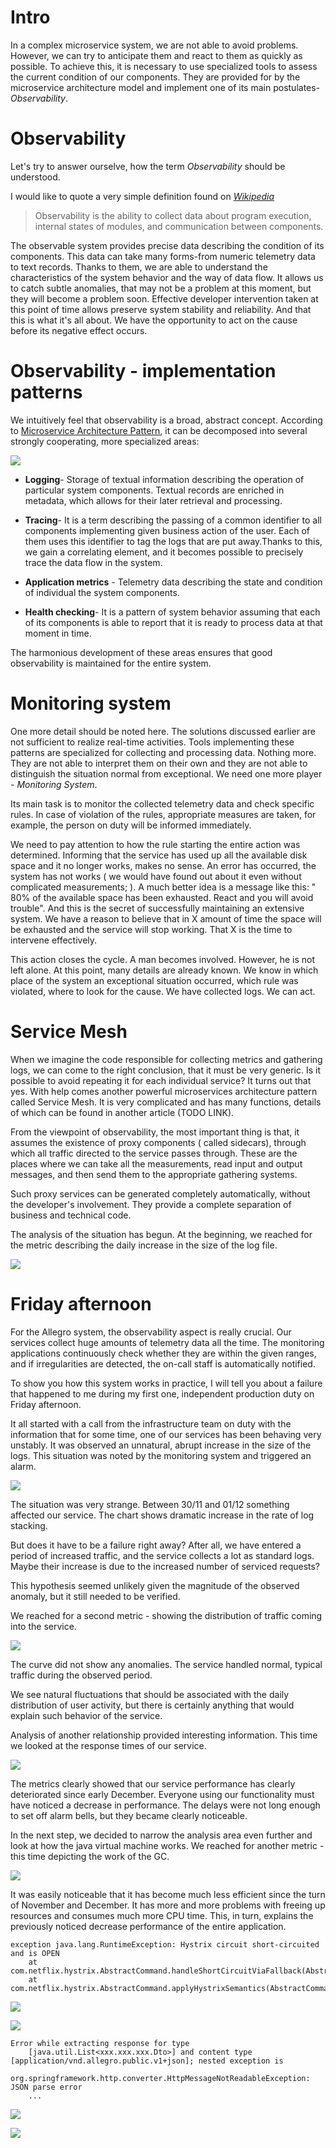 # Intro

In a complex microservice system, we are not able to avoid problems. However, we can try to anticipate them and react to
them as quickly as possible. To achieve this, it is necessary to use specialized tools to assess the current condition
of our components. They are provided for by the microservice architecture model and implement one of its main
postulates- *Observability*.

# Observability

Let's try to answer ourselve, how the term *Observability* should be understood.

I would like to quote a very simple definition found on _[Wikipedia](https://en.wikipedia.org/wiki/Observability)_

> Observability is the ability to collect data about program execution, internal states of modules, and communication
> between components.

The observable system provides precise data describing the condition of its components. This data can take many
forms-from numeric telemetry data to text records. Thanks to them, we are able to understand the characteristics of the
system behavior and the way of data flow. It allows us to catch subtle anomalies, that may not be a problem at this
moment, but they will become a problem soon. Effective developer intervention taken at this point of time allows
preserve system stability and reliability. And that this is what it's all about. We have the opportunity to act on the
cause before its negative effect occurs.

# Observability - implementation patterns

We intuitively feel that observability is a broad, abstract concept. According
to [Microservice Architecture Pattern](https://microservices.io/patterns/microservices.html), it can be decomposed into
several strongly cooperating, more specialized areas:

![](../img/articles/2021-12-09-observability_and_monitoring/observability.png)

* **Logging**- Storage of textual information describing the operation of particular system components. Textual records
  are enriched in metadata, which allows for their later retrieval and processing.


* **Tracing**- It is a term describing the passing of a common identifier to all components implementing given business
  action of the user. Each of them uses this identifier to tag the logs that are put away.Thanks to this, we gain a
  correlating element, and it becomes possible to precisely trace the data flow in the system.


* **Application metrics** - Telemetry data describing the state and condition of individual the system components.


* **Health checking**- It is a pattern of system behavior assuming that each of its components is able to report that it
  is ready to process data at that moment in time.

The harmonious development of these areas ensures that good observability is maintained for the entire system.

# Monitoring system

One more detail should be noted here. The solutions discussed earlier are not sufficient to realize real-time
activities. Tools implementing these patterns are specialized for collecting and processing data. Nothing more. They are
not able to interpret them on their own and they are not able to distinguish the situation normal from exceptional. We
need one more player - _Monitoring System_.

Its main task is to monitor the collected telemetry data and check specific rules. In case of violation of the rules,
appropriate measures are taken, for example, the person on duty will be informed immediately.

We need to pay attention to how the rule starting the entire action was determined. Informing that the service has used
up all the available disk space and it no longer works, makes no sense. An error has occurred, the system has not
works ( we would have found out about it even without complicated measurements; ). A much better idea is a message like
this: "
80% of the available space has been exhausted. React and you will avoid trouble". And this is the secret of successfully
maintaining an extensive system. We have a reason to believe that in X amount of time the space will be exhausted and
the service will stop working. That X is the time to intervene effectively.

This action closes the cycle. A man becomes involved. However, he is not left alone. At this point, many details are
already known. We know in which place of the system an exceptional situation occurred, which rule was violated, where to
look for the cause. We have collected logs. We can act.

# Service Mesh

When we imagine the code responsible for collecting metrics and gathering logs, we can come to the right conclusion,
that it must be very generic. Is it possible to avoid repeating it for each individual service? It turns out that yes.
With help comes another powerful microservices architecture pattern called Service Mesh. It is very complicated and has
many functions, details of which can be found in another article (TODO LINK).

From the viewpoint of observability, the most important thing is that, it assumes the existence of proxy components (
called sidecars), through which all traffic directed to the service passes through. These are the places where we can
take all the measurements, read input and output messages, and then send them to the appropriate gathering systems.

Such proxy services can be generated completely automatically, without the developer's involvement. They provide a
complete separation of business and technical code.

The analysis of the situation has begun. At the beginning, we reached for the metric describing the daily increase in
the size of the log file.

![](../img/articles/2021-12-09-observability_and_monitoring/service-mesh-observability.png)

# Friday afternoon

For the Allegro system, the observability aspect is really crucial. Our services collect huge amounts of telemetry data
all the time. The monitoring applications continuously check whether they are within the given ranges, and if
irregularities are detected, the on-call staff is automatically notified.

To show you how this system works in practice, I will tell you about a failure that happened to me during my first one,
independent production duty on Friday afternoon.

It all started with a call from the infrastructure team on duty with the information that for some time, one of our
services has been behaving very unstably. It was observed an unnatural, abrupt increase in the size of the logs. This
situation was noted by the monitoring system and triggered an alarm.

![](../img/articles/2021-12-09-observability_and_monitoring/storage_metric.png)

The situation was very strange. Between 30/11 and 01/12 something affected our service. The chart shows dramatic
increase in the rate of log stacking.

But does it have to be a failure right away? After all, we have entered a period of increased traffic, and the service
collects a lot as standard logs. Maybe their increase is due to the increased number of serviced requests?

This hypothesis seemed unlikely given the magnitude of the observed anomaly, but it still needed to be verified.

We reached for a second metric - showing the distribution of traffic coming into the service.

![](../img/articles/2021-12-09-observability_and_monitoring/incomming_traffic.png)

The curve did not show any anomalies. The service handled normal, typical traffic during the observed period.

We see natural fluctuations that should be associated with the daily distribution of user activity, but there is
certainly anything that would explain such behavior of the service.

Analysis of another relationship provided interesting information. This time we looked at the response times of our
service.

![](../img/articles/2021-12-09-observability_and_monitoring/p99_response_time_before_failure..png)

The metrics clearly showed that our service performance has clearly deteriorated since early December. Everyone using
our functionality must have noticed a decrease in performance. The delays were not long enough to set off alarm bells,
but they became clearly noticeable.

In the next step, we decided to narrow the analysis area even further and look at how the java virtual machine works. We
reached for another metric - this time depicting the work of the GC.

![](../img/articles/2021-12-09-observability_and_monitoring/gc_spent_per_minute_before_fail.png)

It was easily noticeable that it has become much less efficient since the turn of November and December. It has more and more
problems with freeing up resources and consumes much more CPU time. This, in turn, explains the previously noticed decrease
performance of the entire application.

```
exception java.lang.RuntimeException: Hystrix circuit short-circuited and is OPEN
    at com.netflix.hystrix.AbstractCommand.handleShortCircuitViaFallback(AbstractCommand.java:979)
    at com.netflix.hystrix.AbstractCommand.applyHystrixSemantics(AbstractCommand.java:557)
```

![](../img/articles/2021-12-09-observability_and_monitoring/kibana.png)

![](../img/articles/2021-12-09-observability_and_monitoring/clients.png)

```
Error while extracting response for type
    [java.util.List<xxx.xxx.xxx.Dto>] and content type [application/vnd.allegro.public.v1+json]; nested exception is
    org.springframework.http.converter.HttpMessageNotReadableException: JSON parse error
    ...
```

![](../img/articles/2021-12-09-observability_and_monitoring/gc_spent_per_minute_after_fail.png)

![](../img/articles/2021-12-09-observability_and_monitoring/storage_after_fail.png)





